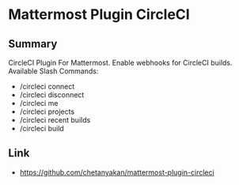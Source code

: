 # Mattermost Plugin CircleCI

## Summary
CircleCI Plugin For Mattermost.
Enable webhooks for CircleCI builds.
Available Slash Commands:
  - /circleci connect
  - /circleci disconnect
  - /circleci me
  - /circleci projects
  - /circleci recent builds
  - /circleci build

## Link
* https://github.com/chetanyakan/mattermost-plugin-circleci
